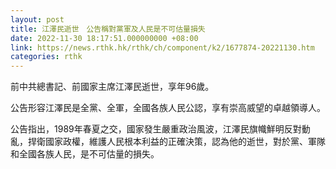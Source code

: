 ```yaml
---
layout: post
title: 江澤民逝世　公告稱對黨軍及人民是不可估量損失
date: 2022-11-30 18:17:51.000000000 +08:00
link: https://news.rthk.hk/rthk/ch/component/k2/1677874-20221130.htm
categories: rthk
---
```


前中共總書記、前國家主席江澤民逝世，享年96歲。

公告形容江澤民是全黨、全軍，全國各族人民公認，享有崇高威望的卓越領導人。

公告指出，1989年春夏之交，國家發生嚴重政治風波，江澤民旗幟鮮明反對動亂，捍衛國家政權，維護人民根本利益的正確決策，認為他的逝世，對於黨、軍隊和全國各族人民，是不可估量的損失。
